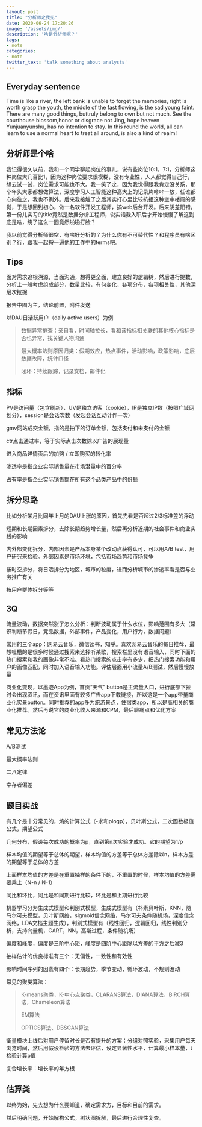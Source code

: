 ```yaml
---
layout: post
title: "分析师之我见"
date: 2020-06-24 17:20:26
image: '/assets/img/'
description: '啥是分析师呢？'
tags:
- note
categories:
- note
twitter_text: 'talk something about analysts'
---
```


## Everyday sentence

Time is like a river, the left bank is unable to forget the memories, right is worth grasp the youth, the middle of the fast flowing, is the sad young faint. There are many good things, buttruly belong to own but not much. See the courthouse blossom,honor or disgrace not Jing, hope heaven Yunjuanyunshu, has no intention to stay. In this round the world, all can learn to use a normal heart to treat all around, is also a kind of realm!

## 分析师是个啥

我记得很久以前，我和一个同学聊起岗位的事儿，说有些岗位10:1，7:1，分析师这种岗位大几百比1，因为这种岗位要求很模糊，没有专业性，人人都觉得自己行，想去试一试，岗位需求可能也不大。我一笑了之，因为我觉得跟我肯定没关系，那个年头大家都想做算法，深度学习人工智能这种高大上的记录片咔咔一放，任谁都心向往之，我也不例外。后来我接触了之后其实打心里比较抗拒这种空中楼阁的感觉，于是想回到初心，做一名软件开发工程师，搞web后台开发。后来阴差阳错，第一份儿实习的title竟然是数据分析工程师，说实话我入职后才开始慢慢了解这到底是啥，绕了这么一圈竟然啪啪打脸？

我以前觉得分析师很空，有啥好分析的？为什么你有不可替代性？和程序员有啥区别？行，跟我一起捋一遍他的工作中的terms吧。

## Tips

面对需求追根溯源，当面沟通，想得更全面，建立良好的逻辑树，然后进行提数，分析上一般考虑组成部分，数量比较，有何变化，各项分布，各项相关性，其他深层次挖掘

报告中图为主，结论前置，附件发送

以DAU日活跃用户（daily active users）为例

> 数据异常排查：亲自看，时间轴拉长，看和该指标相关联的其他核心指标是否也异常，找关键人物沟通
>
> 最大概率法则原因归类：假期效应，热点事件，活动影响，政策影响，底层数据故障，统计口径
>
> 闭环：持续跟踪，记录文档，邮件化

## 指标

PV是访问量（包含刷新），UV是独立访客（cookie），IP是独立IP数（按照广域网划分），session是会话次数（发起会话互动计作一次）

gmv网站成交金额，指的是拍下的订单金额，包括支付和未支付的金额

ctr点击通过率，等于实际点击次数除以广告的展现量

进入商品详情页后的加购 / 立即购买的转化率

渗透率是指企业实际销售量在市场潜量中的百分率

占有率是指企业实际销售额在所有这个品类产品中的份额

## 拆分思路

比如分析某月比同年上月的DAU上涨的原因，首先先看是否超过2/3标准差的浮动

短期和长期因素拆分，去除长期趋势增长量，然后再分析近期的社会事件和商业实践的影响

内外部变化拆分，内部因素是产品本身某个改动点获得认可，可以用A/B test，用户研究来检验。外部因素是市场环境，包括市场趋势和市场竞争

按时空拆分，将日活拆分为地区，城市的粒度，进而分析城市的渗透率看是否与业务推广有关

按用户群体拆分等等

## 3Q

流量波动，数据突然涨了怎么分析：判断波动属于什么水位，影响范围有多大（常识判断节假日，竞品数据，外部事件，产品变化，用户行为，数据问题）

常用的三个app：网易云音乐，微信读书，知乎。喜欢网易云音乐的每日推荐，最想吐槽的是很多时候通过搜索来选择听某歌，搜索栏里没有语音输入，同时下面的热门搜索和我的画像非常不准。看热门搜索的点击率有多少，把热门搜索功能和用户的画像匹配，同时加入语音输入功能。评估层面用小流量A/B测试，然后慢慢放量

商业化变现，以墨迹App为例，首页“天气” button是主流量入口，进行底部下拉时会出现资讯，而在资讯里面有较多广告app下载链接，所以这是一个app带量商业化实景button。同时推荐的app多为旅游景点，住宿类app，所以是高相关的商业化推荐。然后再说它的商业化收入来源和CPM，最后聊痛点和优化方案

## 常见方法论

A/B测试

最大概率法则

二八定律

幸存者偏差

## 题目实战

有几个是十分常见的，熵的计算公式（-求和plogp），贝叶斯公式，二次函数极值公式，期望公式

几何分布，假设每次成功的概率为p，直到第n次实验才成功。它的期望为1/p

样本均值的期望等于总体的期望，样本均值的方差等于总体方差除以n，样本方差的期望等于总体的方差

上面样本均值的方差是在重置抽样的条件下的，不重置的时候，样本均值的方差需要乘上（N-n / N-1）

同比和环比，同比是和同期进行比较，环比是和上期进行比较

机器学习分为生成式模型和判别式模型，生成式模型有（朴素贝叶斯，KNN，隐马尔可夫模型，贝叶斯网络，sigmoid信念网络，马尔可夫条件随机场，深度信念网络，LDA文档主题生成），判别式模型有（线性回归，逻辑回归，线性判别分析，支持向量机，CART，NN，高斯过程，条件随机场）

偏度和峰度，偏度是三阶中心矩，峰度是四阶中心距除以方差的平方之后减3

抽样估计的优良标准有三个：无偏性，一致性和有效性

影响时间序列的因素有四个：长期趋势，季节变动，循环波动，不规则波动

常见的聚类算法：

>  K-means聚类，K-中心点聚类，CLARANS算法，DIANA算法，BIRCH算法，Chameleon算法
>
> EM算法
>
> OPTICS算法、DBSCAN算法

衡量模块上线后对用户停留时长是否有提升的方案：分组对照实验，采集用户每天浏览时间，然后用假设检验的方法去评估，设定显著性水平，计算最小样本量，t检验计算p值

复合增长率：增长率的年方根

## 估算类

以终为始，先去想为什么要知道，确定需求方，目标和目前的需求。

然后明确问题，开始解构公式，树状图拆解，最后进行合理性复查。



